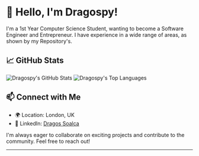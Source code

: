 # 👋 Hello, I'm Dragospy!

I'm a 1st Year Computer Science Student, wanting to become a Software Engineer and Entrepreneur. I have experience in a wide range of areas, as shown by my Repository's.

## 📈 GitHub Stats

![Dragospy's GitHub Stats](https://github-readme-stats.vercel.app/api?username=Dragospy&show_icons=true&theme=radical)
![Dragospy's Top Languages](https://github-readme-stats.vercel.app/api/top-langs/?username=Dragospy&layout=compact&theme=radical)

## 📫 Connect with Me

- 🌍 Location: London, UK
- 💼 LinkedIn: [Dragos Soalca](https://www.linkedin.com/in/dragosesoalca/)

I'm always eager to collaborate on exciting projects and contribute to the community. Feel free to reach out!

---
